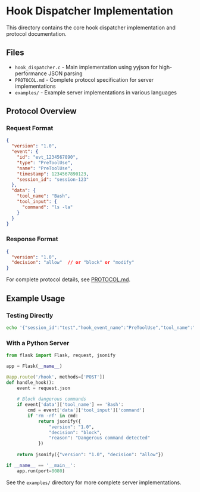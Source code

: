 # Hook Dispatcher Implementation

This directory contains the core hook dispatcher implementation and protocol documentation.

## Files

- `hook_dispatcher.c` - Main implementation using yyjson for high-performance JSON parsing
- `PROTOCOL.md` - Complete protocol specification for server implementations
- `examples/` - Example server implementations in various languages

## Protocol Overview

### Request Format
```json
{
  "version": "1.0",
  "event": {
    "id": "evt_1234567890",
    "type": "PreToolUse",
    "name": "PreToolUse",
    "timestamp": 1234567890123,
    "session_id": "session-123"
  },
  "data": {
    "tool_name": "Bash",
    "tool_input": {
      "command": "ls -la"
    }
  }
}
```

### Response Format
```json
{
  "version": "1.0",
  "decision": "allow"  // or "block" or "modify"
}
```

For complete protocol details, see [PROTOCOL.md](PROTOCOL.md).

## Example Usage

### Testing Directly
```bash
echo '{"session_id":"test","hook_event_name":"PreToolUse","tool_name":"Bash","tool_input":{"command":"echo hello"}}' | ./cchd
```

### With a Python Server
```python
from flask import Flask, request, jsonify

app = Flask(__name__)

@app.route('/hook', methods=['POST'])
def handle_hook():
    event = request.json
    
    # Block dangerous commands
    if event['data']['tool_name'] == 'Bash':
        cmd = event['data']['tool_input']['command']
        if 'rm -rf' in cmd:
            return jsonify({
                "version": "1.0",
                "decision": "block",
                "reason": "Dangerous command detected"
            })
    
    return jsonify({"version": "1.0", "decision": "allow"})

if __name__ == '__main__':
    app.run(port=8080)
```

See the `examples/` directory for more complete server implementations.